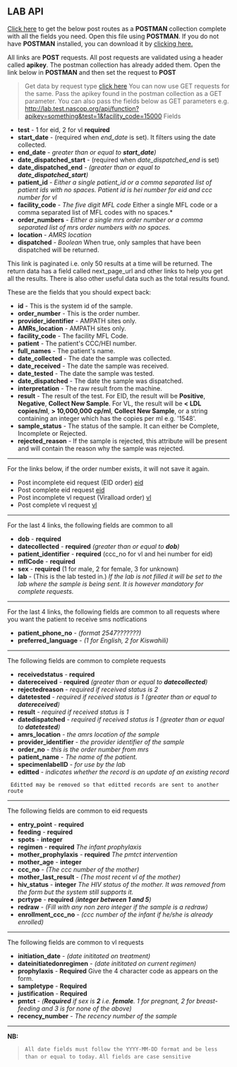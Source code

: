 ## LAB API

[Click here](https://eiddash.nascop.org/download/api) to get the below post routes as a **POSTMAN** collection complete with all the fields you need. Open this file using **POSTMAN**. If you do not have **POSTMAN** installed, you can download it by [clicking here.](https://www.getpostman.com/downloads/)


All links are **POST** requests. All post requests are validated using a header called **apikey**. The postman collection has already added them.
Open the link below in **POSTMAN** and then set the request to **POST** 
> Get data by request type [click here](http://lab.test.nascop.org/api/function) You can now use GET requests for the same. Pass the apikey found in  the postman collection as a GET parameter. You can also pass the fields below as GET parameters e.g. http://lab.test.nascop.org/api/function?apikey=something&test=1&facility_code=15000
Fields
- **test** - 1 for eid, 2 for vl **required**
- **start_date** - (required when *end_date* is set). It filters using the date collected.
- **end_date** - *greater than or equal to **start_date**)*
- **date_dispatched_start** - (required when *date_dispatched_end* is set)
- **date_dispatched_end** - *(greater than or equal to **date_dispatched_start**)*
- **patient_id** - *Either a single patient_id or a comma separated list of patient ids with no spaces. Patient id is hei number for eid and ccc number for vl*
- **facility_code** - *The five digit MFL code* Either a single MFL code or a comma separated list of MFL codes with no spaces.*
- **order_numbers** - *Either a single mrs order number or a comma separated list of mrs order numbers with no spaces.*
- **location** - *AMRS location*
- **dispatched** - *Boolean* When true, only samples that have been dispatched will be returned.

This link is paginated i.e. only 50 results at a time will be returned. The return data has a field called next_page_url and other links to help you get all the results. There is also other useful data such as the total results found.

These are the fields that you should expect back:
- **id** - This is the system id of the sample.
- **order_number** - This is the order number.
- **provider_identifier** - AMPATH sites only.
- **AMRs_location** - AMPATH sites only.
- **facility_code** - The facility MFL Code.
- **patient** - The patient's CCC/HEI number.
- **full_names** - The patient's name.
- **date_collected** - The date the sample was collected.
- **date_received** - The date the sample was received.
- **date_tested** - The date the sample was tested.
- **date_dispatched** - The date the sample was dispatched.
- **interpretation** - The raw result from the machine.
- **result** - The result of the test. For EID, the result will be **Positive**, **Negative**, **Collect New Sample**. For VL,  the result will be **< LDL copies/ml**, **> 10,000,000 cp/ml**, **Collect New Sample**, or a string containing an integer which has the copies per ml e.g. '1548'.
- **sample_status** - The status of the sample. It can either be Complete, Incomplete or Rejected.
- **rejected_reason** - If the sample is rejected, this attribute will be present and will contain the reason why the sample was rejected.

---
For the links below, if the order number exists, it will not save it again.
- Post incomplete eid request (EID order) [eid](http://lab.test.nascop.org/api/eid)
- Post complete eid request [eid](http://lab.test.nascop.org/api/eid_complete)
- Post incomplete vl request (Viralload order) [vl](http://lab.test.nascop.org/api/vl)
- Post complete vl request [vl](http://lab.test.nascop.org/api/vl_complete)

---
For the last 4 links, the following fields are common to all
 - **dob** - **required**
 - **datecollected** -  **required**  *(greater than or equal to **dob**)*
 - **patient_identifier** -  **required** (ccc_no for vl and hei number for eid)
 - **mflCode** -  **required**
 - **sex** -  **required** (1 for male, 2 for female, 3 for unknown)
 - **lab** - (This is the lab tested in.) *If the lab is not filled it will be set to the lab where the sample is being sent. It is however mandatory for complete requests.*

---
For the last 4 links, the following fields are common to all requests where you want the patient to receive sms notfications
 - **patient_phone_no** -  *(format 2547???????)*
 - **preferred_language** - *(1 for English, 2 for Kiswahili)*

---
The following fields are common to complete requests 
- **receivedstatus** - **required**
- **datereceived** - **required**  *(greater than or equal to **datecollected**)*
- **rejectedreason** - *required if received status is 2*
- **datetested** - *required if received status is 1*  *(greater than or equal to **datereceived**)*
- **result** - *required if received status is 1*
- **datedispatched** - *required if received status is 1*  *(greater than or equal to **datetested**)*
- **amrs_location** - *the amrs location of the sample*
- **provider_identifier** - *the provider identifier of the sample*
- **order_no** - *this is the order number from mrs*
- **patient_name** - *The name of the patient.*
- **specimenlabelID** - *for use by the lab*
- **editted** - *indicates whether the record is an update of an existing record*

` Editted may be removed so that editted records are sent to another route`

---
The following fields are common to eid requests
 - **entry_point** - **required**
 - **feeding** - **required**
 - **spots** - **integer**
 - **regimen** - **required** *The infant prophylaxis*
 - **mother_prophylaxis** - **required** *The pmtct intervention*
 - **mother_age** - **integer**
 - **ccc_no** - *(The ccc number of the mother)*
 - **mother_last_result** - *(The most recent vl of the mother)*
 - **hiv_status** - **integer** *The HIV status of the mother. It was removed from the form but the system still supports it.*
 - **pcrtype** - **required**  *(**integer between 1 and 5**)*
 - **redraw** - *(Fill with any non zero integer if the sample is a redraw)*
 - **enrollment_ccc_no** - *(ccc number of the infant if he/she is already enrolled)*

---
The following fields are common to vl requests
 - **initiation_date** - *(date inititated on treatment)*
 - **dateinitiatedonregimen** - *(date inititated on current regimen)*
 - **prophylaxis** - **Required** Give the 4 character code as appears on the form.
 - **sampletype** - **Required**
 - **justification** - **Required**
 - **pmtct** - *(**Required** if sex is **2** i.e. **female**. 1 for pregnant, 2 for breast-feeding and 3 is for none of the above)*
 - **recency_number** - *The recency number of the sample*


---
**NB:**
>`All date fields must follow the YYYY-MM-DD format and be less than or equal to today.`
>`All fields are case sensitive`



